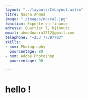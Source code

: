 ```yaml
---
layout: "../layouts/CvLayout.astro"
titre: Nasra Ahmed
image: "./images/nasra2.jpg"
fonction: Experte en finance
adresse: Quartier 7, Djibouti
email: ahmednasra1212@gmail.com
telephone: "+253 77397703"
skills:
- nom: Photography
  pourcentage: 80
- nom: Adobe Photoshop
  pourcentage: 90

---
```

# hello !